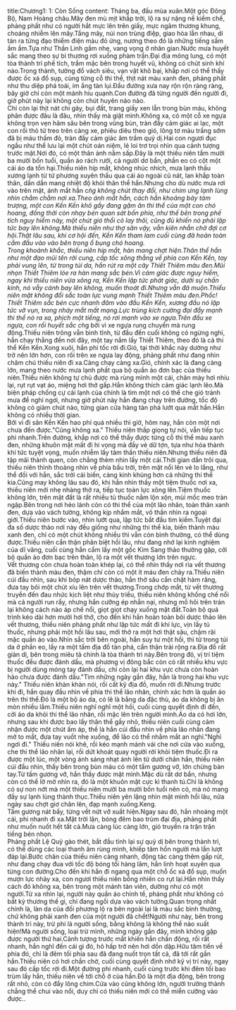 title:Chương1: 1: Còn Sống
content:
Tháng ba, đầu mùa xuân.Một góc Đông Bộ, Nam Hoàng châu.Mây đen mù mịt khắp trời, lộ ra sự nặng nề kiềm chế, phảng phất như có người hắt mực lên trên giấy, mực ngâm thương khung, choáng nhiễm lên mây.Tầng mây, núi non trùng điệp, giao hòa lẫn nhau, di tán ra từng đạo thiểm điện màu đỏ ửng, nương theo đó là những tiếng sấm ầm ầm.Tựa như Thần Linh gầm nhẹ, vang vọng ở nhân gian.Nước mưa huyết sắc mang theo sự bi thương rơi xuống phàm trần.Đại địa mông lung, có một tòa thành trì phế tích, trầm mặc bên trong huyết vũ, không có chút sinh khí nào.Trong thành, tường đổ vách siêu, vạn vật khô bại, khắp nơi có thể thấy được ốc xá đổ sụp, cùng từng cỗ thi thể, thịt nát màu xanh đen, phảng phất như thu diệp phá toái, im ắng tàn lụi.Đầu đường xưa nay rộn rộn ràng ràng, bây giờ chỉ còn một mảnh hiu quạnh.Con đường đã từng người đến người đi, giờ phút này lại không còn chút huyên náo nào.<br>Chỉ còn lại thịt nát chi gãy, bụi đất, trang giấy xen lẫn trong bùn máu, không phân được đâu là đâu, nhìn thấy mà giật mình.Không xa, có một cỗ xe ngựa không trọn vẹn hãm sâu bên trong vũng bùn, tràn đầy cảm giác ai lạc, một con rối thỏ tử treo trên càng xe, phiêu diêu theo gió, lông tơ màu trắng sớm đã bị máu thấm đỏ, tràn đầy cảm giác âm trầm quỷ dị.Hai con ngươi đục ngầu như thể lưu lại một chút oán niệm, lẻ loi trơ trọi nhìn qua cảnh tượng trước mặt.Nơi đó, có một thân ảnh nằm sấp.Đây là một thiếu niên tầm mười ba mười bốn tuổi, quần áo rách rưới, cả người dơ bẩn, phần eo có cột một cái áo da tổn hại.Thiếu niên híp mắt, không nhúc nhích, mưa lạnh thấu xương lạnh từ tứ phương xuyên thấu qua cái áo ngoài cũ nát, lan khắp toàn thân, dần dần mang nhiệt độ khỏi thân thể hắn.Nhưng cho dù nước mưa rơi vào trên mặt, ánh mắt hắn c*̃ng không chút thay đổi, như chim ưng lạnh lùng nhìn chằm chằm nơi xa.Theo ánh mắt hắn, cách hắn khoảng bảy tám trượng, một con Kền Kền khô gầy đang gặm ăn thi thể của một con chó hoang, đồng thời còn nhạy bén quan sát bốn phía, như thế bên trong phế tích nguy hiểm này, một chút gió thổi cỏ lay thôi, cũng đủ khiến nó phải lập tức bay lên không.Mà thiếu niên như thợ săn vậy, vẫn kiên nhẫn chờ đợi cơ hội.Thật lâu sau, khi cơ hội đến, Kền Kền tham lam cuối cùng đã hoàn toàn cắm đầu vào vào bên trong ổ bụng chó hoang.<br>Trong khoảnh khắc, thiếu niên híp mắt, hàn mang chợt hiện.Thân thể hắn như một đạo mũi tên rời cung, cấp tốc xông thẳng về phía con Kền Kền, tay phải vung lên, từ trong túi da, hắn rút ra một cây Thiết Thiêm màu đen.Mũi nhọn Thiết Thiêm lóe ra hàn mang sắc bén.Vì cảm giác được nguy hiểm, ngay khi thiếu niên vừa xông ra, Kền Kền lập tức phát giác, dưới sự chấn kinh, nó vẫy cánh bay lên không, muốn thoát đi.Nhưng vẫn đã muộn.Thiếu niên mặt không đổi sắc toàn lực vung mạnh Thiết Thiêm màu đen.Phốc! Thiết Thiêm sắc bén cực nhanh đâm vào đầu Kền Kền, xương đầu nó lập tức vỡ vụn, trong nháy mắt mất mạng.Lực trùng kích cường đại đẩy mạnh thi thể nó ra xa, phịch một tiếng, nó rơi mạnh vào xe ngựa.Trên đầu xe ngựa, con rối huyết sắc c*̃ng bởi vì xe ngựa rung chuyển mà rung động.Thiếu niên trông vẫn bình tĩnh, từ đầu đến cuối không có ngừng nghỉ, hắn chạy thẳng đến nơi đây, một tay nắm lấy Thiết Thiêm, theo đó là cả thi thể Kền Kền.Xong xuôi, hắn phi tốc rời đi.Gió, tại thời khắc này dường như trở nên lớn hơn, con rối trên xe ngựa lay động, phảng phất như đang nhìn chăm chú thiếu niên đi xa.Càng chạy càng xa.Gió, chính xác là đang càng lớn, mang theo nước mưa lạnh phất qua bộ quần áo đơn bạc của thiếu niên.Thiếu niên không tự chủ được mà rùng mình một cái, chân mày hơi nhíu lại, rụt rụt vạt áo, miệng hơi thở gấp.Hắn không thích cảm giác lạnh lẽo.Mà biện pháp chống cự cái lạnh của chính là tìm một nơi có thể che gió tránh mưa để nghỉ ngơi, nhưng giờ phút này hắn đang chạy trên đường, tốc độ không có giảm chút nào, từng gian cửa hàng tàn phá lướt qua mắt hắn.Hắn không có nhiều thời gian.<br>Bởi vì đi săn Kền Kền hao phí quá nhiều thì giờ, hôm nay, hắn còn một nơi chưa đến được."Cũng không xa." Thiếu niên thấp giọng tự nói, vẫn tiếp tục phi nhanh.Trên đường, khắp nơi có thể thấy được từng cỗ thi thể màu xanh đen, những khuôn mặt mất đi hi vọng mà đầy vẻ dữ tợn, tựa như hóa thành khí tức tuyệt vọng, muốn nhiễm lấy tâm thần thiếu niên.Nhưng thiếu niên đã tập mãi thành quen, còn chẳng thèm nhìn lấy một cái.Thời gian dần trôi qua, thiếu niên thỉnh thoảng nhìn về phía bầu trời, trên mặt nổi lên vẻ lo lắng, như thể đối với hắn, sắc trời cải biến, càng kinh khủng hơn cả những thi thể kia.Cũng may không lâu sau đó, khi hắn nhìn thấy một tiệm thuốc nơi xa, thiếu niên mới nhẹ nhàng thở ra, tiếp tục toàn lực xông lên.Tiệm thuốc không lớn, trên mặt đất là rất nhiều tủ thuốc nằm lộn xộn, mùi mốc meo tràn ngập.Bên trong nơi hẻo lánh còn có thi thể của một lão nhân, toàn thân xanh đen, dựa vào vách tường, không kịp nhắm mắt, vô thần nhìn ra ngoại giới.Thiếu niên bước vào, nhìn lướt qua, lập tức bắt đầu tìm kiếm.Tuyệt đại đa số dược thảo nơi này đều giống như những thi thể kia, biến thành màu xanh đen, chỉ có một chút không nhiều thì vẫn còn bình thường, có thể dùng được.Thiếu niên cẩn thận phân biệt hồi lâu, như đang nhớ lại kinh nghiệm của dĩ vãng, cuối cùng hắn cầm lấy một gốc Kim Sang thảo thường gặp, cởi bộ quần áo đơn bạc trên thân, lộ ra một vết thương lớn trên ngực.<br>Vết thương còn chưa hoàn toàn khép lại, có thể nhìn thấy nơi rìa vết thương đã biến thành màu đen, thậm chí còn có một ít máu đen chảy ra.Thiếu niên cúi đầu nhìn, sau khi bóp nát dược thảo, hắn thở sâu cắn chặt hàm răng, đưa tay bôi một chút xíu lên trên vết thương.Trong chớp mắt, từ vết thương truyền đến đau nhức kịch liệt như thủy triều, thiếu niên không khống chế nổi mà cả người run rẩy, nhưng hắn cưỡng ép nhẫn nại, nhưng mồ hôi trên trán lại không cách nào áp chế nổi, giọt giọt chạy xuống mặt đất.Toàn bộ quá trình kéo dài hơn mười hơi thở, cho đến khi hắn hoàn toàn bôi dược thảo lên vết thương, thiếu niên phảng phất như lập tức mất đi khí lực, vịn lấy tủ thuốc, nhưng phải một hồi lâu sau, mới thở ra một hơi thật sâu, chậm rãi mặc quần áo vào.Nhìn sắc trời bên ngoài, hắn suy tư một hồi, thì từ trong túi da ở phần eo, lấy ra một tấm địa đồ tàn phá, cẩn thận trải rộng ra.Địa đồ rất giản dị, bên trong miêu tả chính là tòa thành trì này.Bên trong đó, vị trí tiệm thuốc đều được đánh dấu, mà phương vị đông bắc còn có rất nhiều khu vực bị người dùng móng tay đánh dấu, chỉ còn lại hai khu vực chưa còn hoàn hảo chưa được đánh dấu."Tìm những ngày gần đây, hẳn là trong hai khu vực này." Thiếu niên khàn khàn nói, rồi cất kỹ địa đồ, muốn rời đi.Nhưng trước khi đi, hắn quay đầu nhìn về phía thi thể lão nhân, chính xác hơn là quần áo trên thi thể.Đó là một bộ áo da, có lẽ là bằng da đặc thù, áo da không bị ăn mòn nhiều lắm.Thiếu niên nghĩ nghĩ một hồi, cuối cùng quyết định đi đến, cởi áo da khỏi thi thể lão nhân, rồi mặc lên trên người mình.Áo da có hơi lớn, nhưng sau khi được bao lấy thân thể gầy nhỏ, thiếu niên cuối cùng cảm nhận được một chút ấm áp, thế là hắn cúi đầu nhìn về phía lão nhân đang mở to mắt, đưa tay vuốt nhẹ xuống, để lão có thể nhắm mắt an nghỉ."Nghỉ ngơi đi." Thiếu niên nói khẽ, rồi kéo mạnh mảnh vải che nơi cửa vào xuống, che thi thể lão nhân lại, rồi dứt khoát quay người rời khỏi tiệm thuốc.Đi ra được một lúc, một vòng ánh sáng nhạt ánh lên từ dưới chân hắn, thiếu niên cúi đầu nhìn, thấy bên trong bùn máu có một tấm gương vỡ, lớn chừng bàn tay.Từ tấm gương vỡ, hắn thấy được mặt mình.Mặc dù rất dơ bẩn, nhưng còn có thể lờ mờ nhìn ra, đó là một khuôn mặt cực kì thanh tú.Chỉ là không có sự non nớt mà một thiếu niên mười ba mười bốn tuổi nên có, mà nó mang đầy sự lạnh lùng thành thục.Thiếu niên yên lặng nhìn mặt mình hồi lâu, nửa ngày sau chợt giơ chân lên, đạp mạnh xuống.Keng.<br>Tấm gương nát bấy, từng vết nứt vỡ xuất hiện.Ngay sau đó, hắn nhoáng một cái, phi nhanh đi xa.Mặt trời lặn, bóng đêm bao trùm đại địa, phảng phất như muốn nuốt hết tất cả.Mưa càng lúc càng lớn, gió truyền ra trận trận tiếng bén nhọn.<br>Phảng phất Lệ Quỷ gào thét, bắt đầu tỉnh lại sự quỷ dị bên trong thành trì, có thể dùng các loại thanh âm rùng mình, khiếp tâm hồn người mà lần lượt đáp lại.Bước chân của thiếu niên càng nhanh, động tác càng thêm gấp rút, như đang chạy đua với tốc độ bóng tối hàng lâm, hắn linh hoạt xuyên qua từng con đường.Cho đến khi hắn đi ngang qua một chỗ ốc xá đổ sụp, muốn mượn lực nhảy xa, con ngươi thiếu niên bỗng nhiên co rụt lại.Hắn nhìn thấy cách đó không xa, bên trong một mảnh tàn viên, dường như có một người.Từ xa nhìn lại, người này quần áo chỉnh tề, phảng phất như không có bất kỳ thương thế gì, chỉ đang ngồi dựa vào vách tường.Quan trọng nhất chính là, làn da của đối phương lộ ra bên ngoài lại là màu sắc bình thường, chứ không phải xanh đen của một người đã chết!Người như này, bên trong thành trì này, trừ phi là người sống, bằng không là không thể nào xuất hiện!Mà người sống, loại trừ mình, những ngày gần đây, mình không gặp được người thứ hai.Cảnh tượng trước mắt khiến hắn chấn động, rồi rất nhanh, hắn nghĩ đến cái gì đó, hô hấp trở nên hơi dồn dập.Hữu tâm tiến về phía đó, chỉ là đêm tối phía sau đã đang nuốt trọn tất cả, đã tới rất gần hắn.Thiếu niên có hơi chần chờ, cuối cùng quyết định nhớ kỹ vị trí này, ngay sau đó cấp tốc rời đi.Một đường phi nhanh, cuối cùng trước khi đêm tối bao trùm lấy hắn, thiếu niên về tới chỗ ở của hắn.Đó là một địa động, bên trong rất nhỏ, còn có đầy lông chim.Cửa vào cũng không lớn, người trưởng thành chẳng thể chui vào nổi, duy chỉ có thiếu niên mới có thể miễn cưỡng vào được..<br>